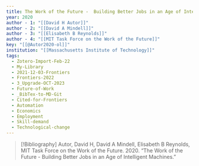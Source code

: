 ```yaml
---
title: The Work of the Future -  Building Better Jobs in an Age of Intelligent Machines
year: 2020
author - 1: "[[David H Autor]]"
author - 2: "[[David A Mindell]]"
author - 3: "[[Elisabeth B Reynolds]]"
author - 4: "[[MIT Task Force on the Work of the Future]]"
key: "[[@Autor2020-ol]]"
institution: "[[Massachusetts Institute of Technology]]"
tags:
  - Zotero-Import-Feb-22
  - My-Library
  - 2021-12-03-Frontiers
  - Frontiers-2022
  - 3_Upgrade-OCT-2023
  - Future-of-Work
  - _BibTex-to-MD-Git
  - Cited-for-Frontiers
  - Automation
  - Economics
  - Employment
  - Skill-demand
  - Technological-change
---
```


> [!Bibliography]
> Autor, David H, David A Mindell, Elisabeth B Reynolds, MIT Task Force on the Work of the Future. 2020. “The Work of the Future -  Building Better Jobs in an Age of Intelligent Machines.”
